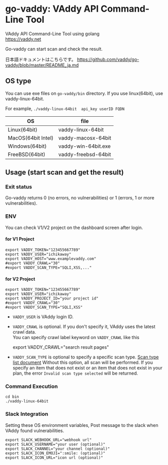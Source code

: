 
go-vaddy: VAddy API Command-Line Tool
=================================

VAddy API Command-Line Tool using golang  
https://vaddy.net

Go-vaddy can start scan and check the result.

日本語ドキュメントはこちらです。
https://github.com/vaddy/go-vaddy/blob/master/README_ja.md


## OS type

You can use exe files on `go-vaddy/bin` directory.
If you use linux(64bit), use vaddy-linux-64bit.  

For example, `./vaddy-linux-64bit  api_key userID FQDN`

| OS                  | file               |
| ------------------- | ------------------ |
| Linux(64bit)        | vaddy-linux-64bit  |
| MacOS(64bit Intel)  | vaddy-macosx-64bit |
| Windows(64bit)      | vaddy-win-64bit.exe|
| FreeBSD(64bit)      | vaddy-freebsd-64bit|




## Usage (start scan and get the result)

### Exit status
Go-vaddy returns 0 (no errors, no vulnerabilities) or 1 (errors, 1 or more vulnerabilities).




### ENV
You can check V1/V2 project on the dashboard screen after login.

#### for V1 Project

    export VADDY_TOKEN="123455667789"  
    export VADDY_USER="ichikaway"  
    export VADDY_HOST="www.examplevaddy.com"  
    #export VADDY_CRAWL="30"
    #export VADDY_SCAN_TYPE="SQLI,XSS,..."

#### for V2 Project

    export VADDY_TOKEN="123455667789"
    export VADDY_USER="ichikaway"
    export VADDY_PROJECT_ID="your project id"
    #export VADDY_CRAWL="30"
    #export VADDY_SCAN_TYPE="SQLI,XSS"

* `VADDY_USER` is VAddy login ID.

* `VADDY_CRAWL` is optional. If you don't specify it, VAddy uses the latest crawl data.  
You can specify crawl label keyword on `VADDY_CRAWL` like this  

    export VADDY_CRAWL="search result pages"  

* `VADDY_SCAN_TYPE` is optional to specify a specific scan type. [Scan type list document](https://github.com/vaddy/WebAPI-document/blob/master/VAddy-WebApi-ScanType.md)
Without this option, all scan will be performed. If you specify an item that does not exist or an item that does not exist in your plan, the error `Invalid scan type selected` will be returned.



### Command Execution

    cd bin
    ./vaddy-linux-64bit


### Slack Integration
Setting these OS environment variables,
Post message to the slack when VAddy found vulnerabilities.  

    export SLACK_WEBHOOK_URL="webhook url"
    export SLACK_USERNAME="your user (optional)"
    export SLACK_CHANNEL="your channel (optional)"
    export SLACK_ICON_EMOJI=":smile: (optional)"
    export SLACK_ICON_URL="icon url (optional)"
